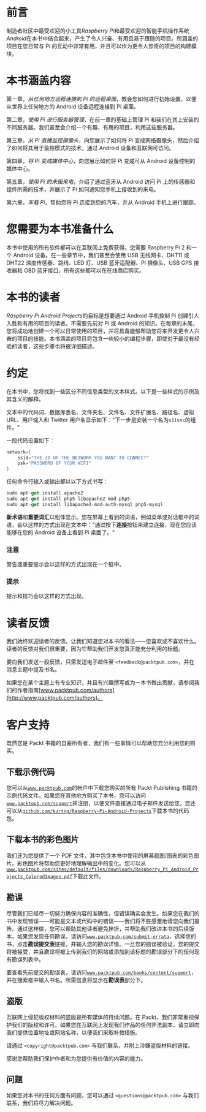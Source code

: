 # 前言

制造者社区中最受欢迎的小工具*Raspberry Pi*和最受欢迎的智能手机操作系统*Android*在本书中结合起来，产生了令人兴奋、有用且易于跟随的项目。所涵盖的项目在您日常与 Pi 的互动中非常有用，并且可以作为更令人惊奇的项目的构建模块。

# 本书涵盖内容

第一章，*从任何地方远程连接到 Pi 的远程桌面*，教会您如何进行初始设置，以便从世界上任何地方的 Android 设备远程连接到 Pi 桌面。

第二章，*使用 Pi 进行服务器管理*，在前一章的基础上管理 Pi 和我们在其上安装的不同服务器。我们甚至会介绍一个有趣、有用的项目，利用这些服务器。

第三章，*从 Pi 直播监控摄像头*，向您展示了如何将 Pi 变成网络摄像头，然后介绍了如何将其用于监控模式的技术，通过 Android 设备和互联网可访问。

第四章，*将 Pi 变成媒体中心*，向您展示如何将 Pi 变成可从 Android 设备控制的媒体中心。

第五章，*使用 Pi 的未接来电*，介绍了通过蓝牙从 Android 访问 Pi 上的传感器和组件所需的技术，并展示了 Pi 如何通知您手机上接收到的来电。

第六章，*车载 Pi*，帮助您将 Pi 连接到您的汽车，并从 Android 手机上进行跟踪。

# 您需要为本书准备什么

本书中使用的所有软件都可以在互联网上免费获得。您需要 Raspberry Pi 2 和一个 Android 设备。在一些章节中，我们甚至会使用 USB 无线网卡、DHT11 或 DHT22 温度传感器、跳线、LED 灯、USB 蓝牙适配器、Pi 摄像头、USB GPS 接收器和 OBD 蓝牙接口，所有这些都可以在在线商店购买。

# 本书的读者

*Raspberry Pi Android Projects*的目标是想要通过 Android 手机控制 Pi 创建引人入胜和有用的项目的读者。不需要先前对 Pi 或 Android 的知识。在每章的末尾，您将成功地创建一个可以日常使用的项目，并将具备能够帮助您将来开发更令人兴奋的项目的技能。本书涵盖的项目将包含一些较小的编程步骤，即使对于最没有经验的读者，这些步骤也将被详细描述。

# 约定

在本书中，您将找到一些区分不同信息类型的文本样式。以下是一些样式的示例及其含义的解释。

文本中的代码词、数据库表名、文件夹名、文件名、文件扩展名、路径名、虚拟 URL、用户输入和 Twitter 用户名显示如下："下一步是安装一个名为`x11vnc`的组件。"

一段代码设置如下：

```kt
network={
    ssid="THE ID OF THE NETWORK YOU WANT TO CONNECT"
    psk="PASSWORD OF YOUR WIFI"
}
```

任何命令行输入或输出都以以下方式书写：

```kt
sudo apt-get install apache2
sudo apt-get install php5 libapache2-mod-php5
sudo apt-get install libapache2-mod-auth-mysql php5-mysql

```

**新术语**和**重要词汇**以粗体显示。您在屏幕上看到的词语，例如菜单或对话框中的词语，会以这样的方式出现在文本中："通过按下**连接**按钮来建立连接，现在您应该能够在您的 Android 设备上看到 Pi 桌面了。"

### 注意

警告或重要提示会以这样的方式出现在一个框中。

### 提示

提示和技巧会以这样的方式出现。

# 读者反馈

我们始终欢迎读者的反馈。让我们知道您对本书的看法——您喜欢或不喜欢什么。读者的反馈对我们很重要，因为它帮助我们开发您真正能充分利用的标题。

要向我们发送一般反馈，只需发送电子邮件至 `<feedback@packtpub.com>`，并在消息主题中提及书名。

如果您在某个主题上有专业知识，并且有兴趣撰写或为一本书做出贡献，请参阅我们的作者指南[www.packtpub.com/authors](http://www.packtpub.com/authors)。

# 客户支持

既然您是 Packt 书籍的自豪所有者，我们有一些事情可以帮助您充分利用您的购买。

## 下载示例代码

您可以从[`www.packtpub.com`](http://www.packtpub.com)的帐户中下载您购买的所有 Packt Publishing 书籍的示例代码文件。如果您在其他地方购买了本书，您可以访问[`www.packtpub.com/support`](http://www.packtpub.com/support)并注册，以便文件直接通过电子邮件发送给您。您还可以从[`github.com/kurtng/Raspberry-Pi-Android-Projects`](https://github.com/kurtng/Raspberry-Pi-Android-Projects)下载本书的代码包。

## 下载本书的彩色图片

我们还为您提供了一个 PDF 文件，其中包含本书中使用的屏幕截图/图表的彩色图片。彩色图片将帮助您更好地理解输出中的变化。您可以从[`www.packtpub.com/sites/default/files/downloads/Raspberry_Pi_Android_Projects_ColoredImages.pdf`](https://www.packtpub.com/sites/default/files/downloads/Raspberry_Pi_Android_Projects_ColoredImages.pdf)下载此文件。

## 勘误

尽管我们已经尽一切努力确保内容的准确性，但错误确实会发生。如果您在我们的书中发现错误——可能是文本或代码中的错误——我们将不胜感激地请您向我们报告。通过这样做，您可以帮助其他读者避免挫折，并帮助我们改进本书的后续版本。如果您发现任何勘误，请访问[`www.packtpub.com/submit-errata`](http://www.packtpub.com/submit-errata)，选择您的书，点击**勘误提交表**链接，并输入您的勘误详情。一旦您的勘误被验证，您的提交将被接受，并且勘误将被上传到我们的网站或添加到该标题的勘误部分下的任何现有勘误列表中。

要查看先前提交的勘误表，请访问[`www.packtpub.com/books/content/support`](https://www.packtpub.com/books/content/support)，并在搜索框中输入书名。所需信息将显示在**勘误表**部分下。

## 盗版

互联网上侵犯版权材料的盗版是所有媒体的持续问题。在 Packt，我们非常重视保护我们的版权和许可。如果您在互联网上发现我们作品的任何非法副本，请立即向我们提供位置地址或网站名称，以便我们采取补救措施。

请通过 `<copyright@packtpub.com>` 与我们联系，并附上涉嫌盗版材料的链接。

感谢您帮助我们保护作者和为您提供有价值的内容的能力。

## 问题

如果您对本书的任何方面有问题，您可以通过 `<questions@packtpub.com>` 与我们联系，我们将尽力解决问题。
